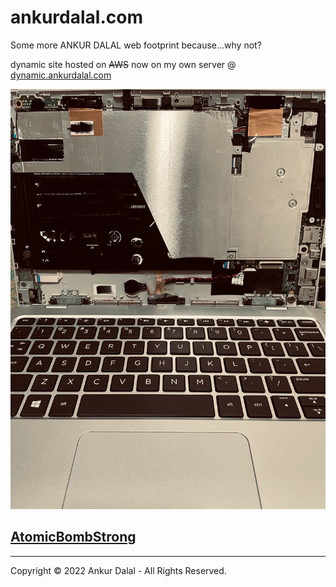 # ankurdalal.com

Some more ANKUR DALAL web footprint because...why not?

dynamic site hosted on ~~AWS~~ now on my own server @ [dynamic.ankurdalal.com](http://dynamic.ankurdalal.com)

![The server!](./assets/images/ankurdalal-com-server.JPG)

<!-- [Notes](notes.md) -->

## [AtomicBombStrong](./AtomicBombStrong/theory.md)


---
Copyright © 2022 Ankur Dalal - All Rights Reserved.
